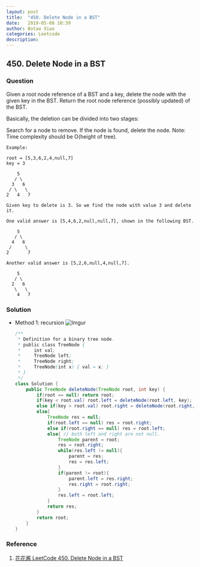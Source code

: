 ```yaml
---
layout: post
title:  "450. Delete Node in a BST"
date:   2019-05-08 10:39
author: Botao Xiao
categories: Leetcode
description:
---
```

## 450. Delete Node in a BST

### Question
Given a root node reference of a BST and a key, delete the node with the given key in the BST. Return the root node reference (possibly updated) of the BST.

Basically, the deletion can be divided into two stages:

Search for a node to remove.
If the node is found, delete the node.
Note: Time complexity should be O(height of tree).

```
Example:

root = [5,3,6,2,4,null,7]
key = 3

    5
   / \
  3   6
 / \   \
2   4   7

Given key to delete is 3. So we find the node with value 3 and delete it.

One valid answer is [5,4,6,2,null,null,7], shown in the following BST.

    5
   / \
  4   6
 /     \
2       7

Another valid answer is [5,2,6,null,4,null,7].

    5
   / \
  2   6
   \   \
    4   7
```

### Solution
* Method 1: recursion
  ![Imgur](https://i.imgur.com/rShtr1p.png)
  ```Java
  /**
   * Definition for a binary tree node.
   * public class TreeNode {
   *     int val;
   *     TreeNode left;
   *     TreeNode right;
   *     TreeNode(int x) { val = x; }
   * }
   */
  class Solution {
      public TreeNode deleteNode(TreeNode root, int key) {
          if(root == null) return root;
          if(key < root.val) root.left = deleteNode(root.left, key);
          else if(key > root.val) root.right = deleteNode(root.right, key);
          else{
              TreeNode res = null;
              if(root.left == null) res = root.right;
              else if(root.right == null) res = root.left;
              else{ // both left and right are not null.
                  TreeNode parent = root;
                  res = root.right;
                  while(res.left != null){
                      parent = res;
                      res = res.left;
                  }
                  if(parent != root){
                      parent.left = res.right;
                      res.right = root.right;
                  }
                  res.left = root.left;
              }
              return res;
          }
          return root;
      }
  }
  ```

### Reference
1. [花花酱 LeetCode 450. Delete Node in a BST](http://zxi.mytechroad.com/blog/tree/leetcode-450-delete-node-in-a-bst/)

